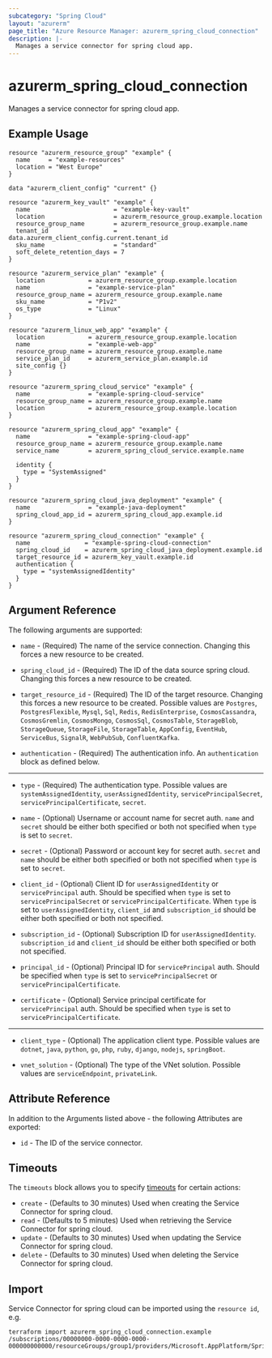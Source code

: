 ```yaml
---
subcategory: "Spring Cloud"
layout: "azurerm"
page_title: "Azure Resource Manager: azurerm_spring_cloud_connection"
description: |-
  Manages a service connector for spring cloud app.
---
```


# azurerm_spring_cloud_connection

Manages a service connector for spring cloud app.

## Example Usage

```hcl
resource "azurerm_resource_group" "example" {
  name     = "example-resources"
  location = "West Europe"
}

data "azurerm_client_config" "current" {}

resource "azurerm_key_vault" "example" {
  name                       = "example-key-vault"
  location                   = azurerm_resource_group.example.location
  resource_group_name        = azurerm_resource_group.example.name
  tenant_id                  = data.azurerm_client_config.current.tenant_id
  sku_name                   = "standard"
  soft_delete_retention_days = 7
}

resource "azurerm_service_plan" "example" {
  location            = azurerm_resource_group.example.location
  name                = "example-service-plan"
  resource_group_name = azurerm_resource_group.example.name
  sku_name            = "P1v2"
  os_type             = "Linux"
}

resource "azurerm_linux_web_app" "example" {
  location            = azurerm_resource_group.example.location
  name                = "example-web-app"
  resource_group_name = azurerm_resource_group.example.name
  service_plan_id     = azurerm_service_plan.example.id
  site_config {}
}

resource "azurerm_spring_cloud_service" "example" {
  name                = "example-spring-cloud-service"
  resource_group_name = azurerm_resource_group.example.name
  location            = azurerm_resource_group.example.location
}

resource "azurerm_spring_cloud_app" "example" {
  name                = "example-spring-cloud-app"
  resource_group_name = azurerm_resource_group.example.name
  service_name        = azurerm_spring_cloud_service.example.name

  identity {
    type = "SystemAssigned"
  }
}

resource "azurerm_spring_cloud_java_deployment" "example" {
  name                = "example-java-deployment"
  spring_cloud_app_id = azurerm_spring_cloud_app.example.id
}

resource "azurerm_spring_cloud_connection" "example" {
  name               = "example-spring-cloud-connection"
  spring_cloud_id    = azurerm_spring_cloud_java_deployment.example.id
  target_resource_id = azurerm_key_vault.example.id
  authentication {
    type = "systemAssignedIdentity"
  }
}
```

## Argument Reference

The following arguments are supported:

* `name` - (Required) The name of the service connection. Changing this forces a new resource to be created.

* `spring_cloud_id` - (Required) The ID of the data source spring cloud. Changing this forces a new resource to be created.

* `target_resource_id` - (Required) The ID of the target resource. Changing this forces a new resource to be created. Possible values are `Postgres`, `PostgresFlexible`, `Mysql`, `Sql`, `Redis`, `RedisEnterprise`, `CosmosCassandra`, `CosmosGremlin`, `CosmosMongo`, `CosmosSql`, `CosmosTable`, `StorageBlob`, `StorageQueue`, `StorageFile`, `StorageTable`, `AppConfig`, `EventHub`, `ServiceBus`, `SignalR`, `WebPubSub`, `ConfluentKafka`.

* `authentication` - (Required) The authentication info. An `authentication` block as defined below.
---
* `type` - (Required) The authentication type. Possible values are `systemAssignedIdentity`, `userAssignedIdentity`, `servicePrincipalSecret`, `servicePrincipalCertificate`, `secret`.

* `name` - (Optional) Username or account name for secret auth. `name` and `secret` should be either both specified or both not specified when `type` is set to `secret`.

* `secret` - (Optional) Password or account key for secret auth. `secret` and `name` should be either both specified or both not specified when `type` is set to `secret`.

* `client_id` - (Optional) Client ID for `userAssignedIdentity` or `servicePrincipal` auth. Should be specified when `type` is set to `servicePrincipalSecret` or `servicePrincipalCertificate`. When `type` is set to `userAssignedIdentity`, `client_id` and `subscription_id` should be either both specified or both not specified.

* `subscription_id` - (Optional) Subscription ID for `userAssignedIdentity`. `subscription_id` and `client_id` should be either both specified or both not specified.

* `principal_id` - (Optional) Principal ID for `servicePrincipal` auth. Should be specified when `type` is set to `servicePrincipalSecret` or `servicePrincipalCertificate`.

* `certificate` - (Optional) Service principal certificate for `servicePrincipal` auth. Should be specified when `type` is set to `servicePrincipalCertificate`.
---

* `client_type` - (Optional) The application client type. Possible values are `dotnet`, `java`, `python`, `go`, `php`, `ruby`, `django`, `nodejs`, `springBoot`.

* `vnet_solution` - (Optional) The type of the VNet solution. Possible values are `serviceEndpoint`, `privateLink`.

## Attribute Reference

In addition to the Arguments listed above - the following Attributes are exported:

* `id` - The ID of the service connector.

## Timeouts

The `timeouts` block allows you to specify [timeouts](https://www.terraform.io/docs/configuration/resources.html#timeouts) for certain actions:

* `create` - (Defaults to 30 minutes) Used when creating the Service Connector for spring cloud.
* `read` - (Defaults to 5 minutes) Used when retrieving the Service Connector for spring cloud.
* `update` - (Defaults to 30 minutes) Used when updating the Service Connector for spring cloud.
* `delete` - (Defaults to 30 minutes) Used when deleting the Service Connector for spring cloud.

## Import

Service Connector for spring cloud can be imported using the `resource id`, e.g.

```shell
terraform import azurerm_spring_cloud_connection.example /subscriptions/00000000-0000-0000-0000-000000000000/resourceGroups/group1/providers/Microsoft.AppPlatform/Spring/springcloud/apps/springcloudapp/deployments/deployment/providers/Microsoft.ServiceLinker/linkers/serviceconnector1
```
